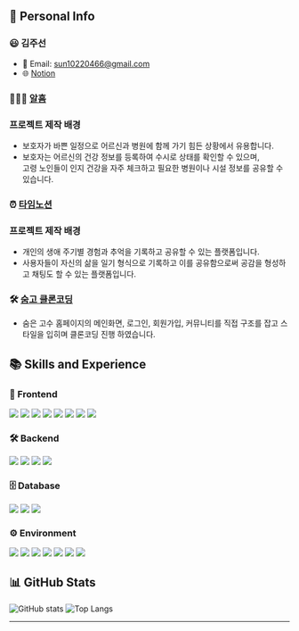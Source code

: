 ## 📄 Personal Info
### 😃 김주선

- 📧 Email: sun10220466@gmail.com
- 🌐 [Notion](https://carpal-fruit-c12.notion.site/d511d5fe05994c5c83dad3f8da07ada8?pvs=4)


### 🧑‍🤝‍🧑 [알흠](https://github.com/joosun0823/Menbosa.git)
### 프로젝트 제작 배경

- 보호자가 바쁜 일정으로 어르신과 병원에 함께 가기 힘든 상황에서 유용합니다.
- 보호자는 어르신의 건강 정보를 등록하여 수시로 상태를 확인할 수 있으며, <br>
  고령 노인들이 인지 건강을 자주 체크하고 필요한 병원이나 시설 정보를 공유할 수 있습니다.

### ⏰ [타임노션](https://github.com/joosun0823/timenotionBack_final)
### 프로젝트 제작 배경

- 개인의 생애 주기별 경험과 추억을 기록하고 공유할 수 있는 플랫폼입니다.
- 사용자들이 자신의 삶을 일기 형식으로 기록하고 이를 공유함으로써 공감을 형성하고 채팅도 할 수 있는 플랫폼입니다.

### 🛠️ [숨고 클론코딩](https://github.com/joosun0823/clone_coding.git)
- 숨은 고수 홈페이지의 메인화면, 로그인, 회원가입, 커뮤니티를 직접 구조를 잡고 스타일을 입히며 클론코딩 진행 하였습니다.

##  📚 Skills and Experience

### 🎨 Frontend
<span><img src="https://img.shields.io/badge/HTML-E34F26?style=flat&logo=html5&logoColor=white"/></span>
<span><img src="https://img.shields.io/badge/CSS-1572B6?style=flat&logo=css3&logoColor=white"/></span>
<span><img src="https://img.shields.io/badge/JavaScript-F7DF1E?style=flat&logo=javascript&logoColor=white"/></span>
<span><img src="https://img.shields.io/badge/jQuery-0769AD?style=flat&logo=jquery&logoColor=white"/></span>
<span><img src="https://img.shields.io/badge/Thymeleaf-005F0F?style=flat&logo=thymeleaf&logoColor=white"/></span>
<span><img src="https://img.shields.io/badge/React-61DAFB?style=flat&logo=react&logoColor=black"/></span>
<span><img src="https://img.shields.io/badge/Vue.js-4FC08D?style=flat&logo=vue.js&logoColor=white"/></span>
<span><img src="https://img.shields.io/badge/Next.js-000000?style=flat&logo=next.js&logoColor=white"/></span>

### 🛠 Backend
<span><img src="https://img.shields.io/badge/Java-5382A1?style=flat"/></span>
<span><img src="https://img.shields.io/badge/Springboot-6DB33F?style=flat&logo=springboot&logoColor=white"/></span>
<span><img src="https://img.shields.io/badge/Node.js-339933?style=flat&logo=node.js&logoColor=white"/></span>
<span><img src="https://img.shields.io/badge/JSP-007396?style=flat&logo=java&logoColor=white"/></span>

### 🗄 Database
<span><img src="https://img.shields.io/badge/Oracle-F80000?style=flat&logo=oracle&logoColor=white"/></span>
<span><img src="https://img.shields.io/badge/MySQL-4479A1?style=flat&logo=mysql&logoColor=white"/></span>
<span><img src="https://img.shields.io/badge/MyBatis-B20000?style=flat&logo=mybatis&logoColor=white"/></span>


### ⚙ Environment
<div>
  <img src="https://img.shields.io/badge/Visual Studio Code-007ACC?style=flat&logo=visualstudiocode&logoColor=white"/>
  <img src="https://img.shields.io/badge/IntelliJ-FE315D?style=flat&logo=intellijidea&logoColor=white"/>
  <img src="https://img.shields.io/badge/Eclipse-2C2255?style=flat&logo=eclipse&logoColor=white"/>
  <img src="https://img.shields.io/badge/DBeaver-382923?style=flat&logo=dbeaver&logoColor=white"/>
  <img src="https://img.shields.io/badge/Git-F05032?style=flat&logo=git&logoColor=white"/>
  <img src="https://img.shields.io/badge/GitHub-181717?style=flat&logo=github&logoColor=white"/>
  <img src="https://img.shields.io/badge/Discord-5865F2?style=flat&logo=discord&logoColor=white"/>
</div>




## 📊 GitHub Stats
![GitHub stats](https://github-readme-stats.vercel.app/api?username=joosun0823&show_icons=true&theme=buefy)
![Top Langs](https://github-readme-stats.vercel.app/api/top-langs/?username=joosun0823&layout=compact&theme=buefy)

---
